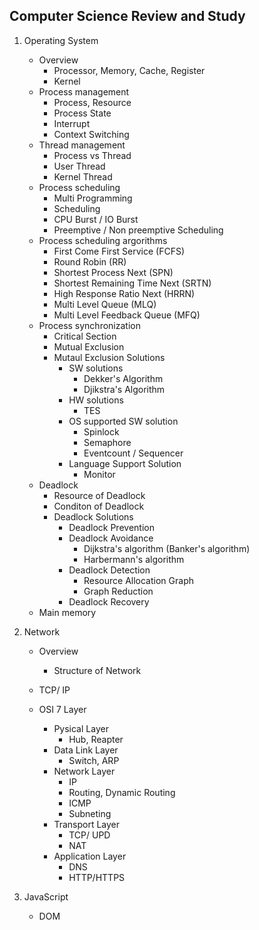 ## Computer Science Review and Study

1. Operating System 
   - Overview
     - Processor, Memory, Cache, Register
     - Kernel
   - Process management
     - Process, Resource
     - Process State
     - Interrupt
     - Context Switching
   - Thread management
     - Process vs Thread
     - User Thread
     - Kernel Thread
   - Process scheduling
     - Multi Programming
     - Scheduling
     - CPU Burst / IO Burst
     - Preemptive / Non preemptive  Scheduling
   - Process scheduling argorithms
     - First Come First Service (FCFS)
     - Round Robin (RR)
     - Shortest Process Next (SPN)
     - Shortest Remaining Time Next (SRTN)
     - High Response Ratio Next (HRRN)
     - Multi Level Queue (MLQ)
     - Multi Level Feedback Queue (MFQ)
   - Process synchronization
     - Critical Section
     - Mutual Exclusion
     - Mutaul Exclusion Solutions
       - SW solutions
         - Dekker's Algorithm
         - Djikstra's Algorithm
       - HW solutions
         - TES
       - OS supported SW solution
         - Spinlock
         - Semaphore
         - Eventcount / Sequencer
       - Language Support Solution
         - Monitor
   - Deadlock
     - Resource of Deadlock
     - Conditon of Deadlock
     - Deadlock Solutions
       - Deadlock Prevention
       - Deadlock Avoidance
         - Dijkstra's algorithm (Banker's algorithm)
         - Harbermann's algorithm
       - Deadlock Detection
         - Resource Allocation Graph
         - Graph Reduction
       - Deadlock Recovery
   - Main memory

2. Network

   - Overview
     - Structure of Network

   - TCP/ IP
   - OSI 7 Layer
     - Pysical Layer
       - Hub, Reapter
     - Data Link Layer
       - Switch, ARP
     - Network Layer
       - IP
       - Routing, Dynamic Routing
       - ICMP
       - Subneting
     - Transport Layer
       - TCP/ UPD
       - NAT
     - Application Layer
       - DNS
       - HTTP/HTTPS

3. JavaScript

   - DOM

   